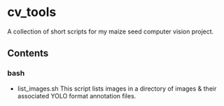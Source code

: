 # cv_tools
A collection of short scripts for my maize seed computer vision project.

## Contents
### bash
* list_images.sh
This script lists images in a directory of images & their associated YOLO format annotation files.
